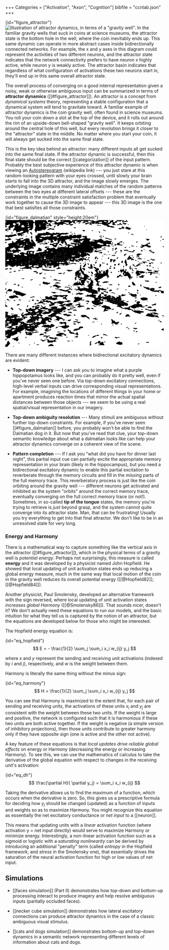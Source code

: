 +++
Categories = ["Activation", "Axon", "Cognition"]
bibfile = "ccnlab.json"
+++

{id="figure_attractor"}
![Illustration of attractor dynamics, in terms of a "gravity well". In the familiar gravity wells that suck in coins at science museums, the attractor state is the bottom hole in the well, where the coin inevitably ends up. This same dynamic can operate in more abstract cases inside bidirectionally connected networks. For example, the x and y axes in this diagram could represent the activities of two different neurons, and the attractor state indicates that the network connectivity prefers to have neuron x highly active, while neuron y is weakly active. The attractor basin indicates that regardless of what configuration of activations these two neurons start in, they'll end up in this same overall attractor state.](media/fig_attractor.png)

The overall process of converging on a good internal representation given a noisy, weak or otherwise ambiguous input can be summarized in terms of **attractor dynamics** ([[#figure_attractor]]). An attractor is a concept from _dynamical systems_ theory, representing a stable configuration that a dynamical system will tend to gravitate toward. A familiar example of attractor dynamics is the coin gravity well, often found in science museums. You roll your coin down a slot at the top of the device, and it rolls out around the rim of an upside-down bell-shaped "gravity well". It keeps orbiting around the central hole of this well, but every revolution brings it closer to the "attractor" state in the middle. No matter where you start your coin, it will always get sucked into the same final state.

This is the key idea behind an attractor: many different inputs all get sucked into the same final state. If the attractor dynamic is successful, then this final state should be the correct [[categorization]] of the input pattern. Probably the best subjective experience of this attractor dynamic is when viewing an [Autostereogram](http://en.wikipedia.org/wiki/Autostereogram) (wikipedia link) --- you just stare at this random-looking pattern with your eyes crossed, until slowly your brain starts to fall into the 3D attractor, and the image slowly emerges. The underlying image contains many individual matches of the random patterns between the two eyes at different lateral offsets --- these are the constraints in the multiple constraint satisfaction problem that eventually work together to cause the 3D image to appear --- this 3D image is the one that best satisfies all those constraints.

{id="figure_dalmatian" style="height:20em"}
![A well-known example of an image that is highly ambiguous, but we can figure out what is going on if an appropriate high-level cue is provided, e.g., "Dalmatian". This process of top-down knowledge helping resolve bottom-up ambiguity is a great example of bidirectional processing.](media/fig_dalmatian.png)

There are many different instances where bidirectional excitatory dynamics are evident:

* **Top-down imagery** --- I can ask you to imagine what a purple hippopotamus looks like, and you can probably do it pretty well, even if you've never seen one before. Via top-down excitatory connections, high-level verbal inputs can drive corresponding visual representations. For example, imagining the locations of different things in your home or apartment produces reaction times that mirror the actual spatial distances between those objects --- we seem to be using a real spatial/visual representation in our imagery.

* **Top-down ambiguity resolution** --- Many stimuli are ambiguous without further top-down constraints. For example, if you've never seen [[#figure_dalmatian]] before, you probably won't be able to find the Dalmatian dog in it. But now that you've read that clue, your top-down semantic knowledge about what a dalmatian looks like can help your attractor dynamics converge on a coherent view of the scene.

* **Pattern completion** --- If I ask you "what did you have for dinner last night", this partial input cue can partially excite the appropriate memory representation in your brain (likely in the hippocampus), but you need a bidirectional excitatory dynamic to enable this partial excitation to reverberate through the memory circuits and fill in the missing parts of the full memory trace. This reverberatory process is just like the coin orbiting around the gravity well --- different neurons get activated and inhibited as the system "orbits" around the correct memory trace, eventually converging on the full correct memory trace (or not!). Sometimes, in so-called **tip of the tongue** states, the memory you're trying to retrieve is *just* beyond grasp, and the system cannot quite converge into its attractor state. Man, that can be frustrating! Usually you try everything to get into that final attractor. We don't like to be in an unresolved state for very long.

### Energy and Harmony

There is a mathematical way to capture something like the vertical axis in the attractor ([[#figure_attractor]]), which in the physical terms of a gravity well is _potential energy_. Perhaps not surprisingly, this measure is called **energy** and it was developed by a physicist named John Hopfield. He showed that local updating of unit activation states ends up reducing a global energy measure, much in the same way that local motion of the coin in the gravity well reduces its overall potential energy ([[@Hopfield82]]; [[@Hopfield84]]).

Another physicist, Paul Smolensky, developed an alternative framework with the sign reversed, where local updating of unit activation states _increases global Harmony_ ([[@Smolensky86]]). That sounds nicer, doesn't it? We don't actually need these equations to run our models, and the basic intuition for what they tell us is captured by the notion of an attractor, but the equations are developed below for those who might be interested.

The Hopfield energy equation is:

{id="eq_hopfield"}
$$
E = - \frac{1}{2} \sum_j \sum_i x_i w_{ij} y_j
$$

where *x* and *y* represent the sending and receiving unit activations (indexed by *i* and *j*), respectively, and *w* is the weight between them.

Harmony is literally the same thing without the minus sign:

{id="eq_harmony"}
$$
H = \frac{1}{2} \sum_j \sum_i x_i w_{ij} y_j
$$

You can see that Harmony is maximized to the extent that, for each pair of sending and receiving units, the activations of these units $x_i$ and $y_j$ are consistent with the weight between these two units. If the weight is large and positive, the network is configured such that it is harmonious if these two units are both active together. If the weight is negative (a simple version of inhibitory projections), then those units contribute to greater harmony only if they have opposite sign (one is active and the other not active).

A key feature of these equations is that _local updates drive reliable global effects_ on energy or Harmony (decreasing the energy or increasing Harmony). To see this, we can use the mathematics of calculus to take the derivative of the global equation with respect to changes in the receiving unit's activation:

{id="eq_dh"}
$$
\frac{\partial H}{ \partial y_j} = \sum_i x_i w_{ij}
$$

Taking the derivative allows us to find the maximum of a function, which occurs when the derivative is zero. So, this gives us a prescriptive formula for deciding how $y_j$ should be changed (updated) as a function of inputs and weights so as to maximize Harmony. You might recognize this equation as essentially the net excitatory conductance or _net input_ to a [[neuron]].

This means that updating units with a _linear_ activation function (where activation y = net input directly) would serve to maximize Harmony or minimize energy. Interestingly, a non-linear activation function such as a sigmoid or logistic with a _saturating nonlinearity_ can be derived by introducing an additional "penalty" term (called _entropy_ in the Hopfield framework, and _stress_ in the Smolensky one), that essentially drives the saturation of the neural activation function for high or low values of net input.

## Simulations

* [[faces simulation]] (Part II) demonstrates how top-down and bottom-up processing interact to produce imagery and help resolve ambiguous inputs (partially occluded faces).

* [[necker cube simulation]] demonstrates how lateral excitatory connections can produce attractor dynamics in the case of a classic ambiguous visual stimulus.

* [[cats and dogs simulation]] demonstrates bottom-up and top-down dynamics in a semantic network representing different levels of information about cats and dogs.

